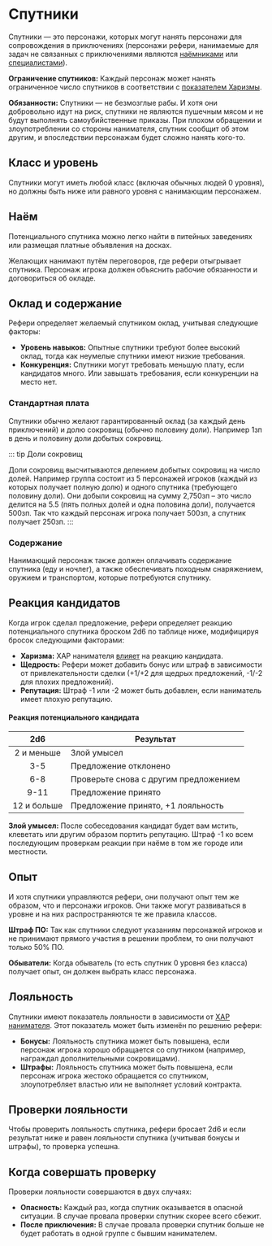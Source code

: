 # Спутники

Спутники — это персонажи, которых могут нанять персонажи для сопровождения в приключениях (персонажи рефери, нанимаемые для задач не связанных с приключениями являются [наёмниками](mercenaries.md) или [специалистами](specialists.md)).

**Ограничение спутников:** Каждый персонаж может нанять ограниченное число спутников в соответствии с [показателем Харизмы](/characters/attributes/ability-scores.md#modifikatory-kharizmy).

**Обязанности:** Спутники — не безмозглые рабы. И хотя они добровольно идут на риск, спутники не являются пушечным мясом и не будут выполнять самоубийственные приказы. При плохом обращении и злоупотреблении со стороны нанимателя, спутник сообщит об этом другим, и впоследствии персонажам будет сложно нанять кого-то.

## Класс и уровень

Спутники могут иметь любой класс (включая обычных людей 0 уровня), но должны быть ниже или равного уровня с нанимающим персонажем.

## Наём

Потенциального спутника можно легко найти в питейных заведениях или размещая платные объявления на досках.

Желающих нанимают путём переговоров, где рефери отыгрывает спутника. Персонаж игрока должен объяснить рабочие обязанности и договориться об окладе.

## Оклад и содержание

Рефери определяет желаемый спутником оклад, учитывая следующие факторы:

- **Уровень навыков:** Опытные спутники требуют более высокий оклад, тогда как неумелые спутники имеют низкие требования.
- **Конкуренция:** Спутники могут требовать меньшую плату, если кандидатов много. Или завышать требования, если конкуренции на место нет.

### Стандартная плата

Спутники обычно желают гарантированный оклад (за каждый день приключений) и долю сокровищ (обычно половину доли). Например 1зп в день и половину доли добытых сокровищ.

::: tip Доли сокровищ

Доли сокровищ высчитываются делением добытых сокровищ на число долей. Например группа состоит из 5 персонажей игроков (каждый из которых получает полную долю) и одного спутника (требующего половину доли). Они добыли сокровищ на сумму 2,750зп – это число делится на 5.5 (пять полных долей и одна половина доли), получается 500зп. Так что каждый персонаж игрока получает 500зп, а спутник получает 250зп.
:::

### Содержание

Нанимающий персонаж также должен оплачивать содержание спутника (еду и ночлег), а также обеспечивать походным снаряжением, оружием и транспортом, которые потребуются спутнику.

## Реакция кандидатов

Когда игрок сделал предложение, рефери определяет реакцию потенциального спутника броском 2d6 по таблице ниже, модифицируя бросок следующими факторами:

- **Харизма:** ХАР нанимателя [влияет](/characters/attributes/ability-scores.md#modifikatory-kharizmy) на реакцию кандидата.
- **Щедрость:** Рефери может добавить бонус или штраф в зависимости от привлекательности сделки (+1/+2 для щедрых предложений, -1/-2 для плохих предложений).
- **Репутация:** Штраф -1 или -2 может быть добавлен, если наниматель имеет плохую репутацию.

#### Реакция потенциального кандидата

|     2d6     | Результат                             |
| :---------: | ------------------------------------- |
| 2 и меньше  | Злой умысел                           |
|     3-5     | Предложение отклонено                 |
|     6-8     | Проверьте снова с другим предложением |
|    9-11     | Предложение принято                   |
| 12 и больше | Предложение принято, +1 лояльность    |

**Злой умысел:** После собеседования кандидат будет вам мстить, клеветать или другим образом портить репутацию. Штраф -1 ко всем последующим проверкам реакции при наёме в том же городе или местности.

## Опыт

И хотя спутники управляются рефери, они получают опыт тем же образом, что и персонажи игроков. Они также могут развиваться в уровне и на них распространяются те же правила классов.

**Штраф ПО:** Так как спутники следуют указаниям персонажей игроков и не принимают прямого участия в решении проблем, то они получают только 50% ПО.

**Обыватели:** Когда обыватель (то есть спутник 0 уровня без класса) получает опыт, он должен выбрать класс персонажа.

## Лояльность

Спутники имеют показатель лояльности в зависимости от [ХАР нанимателя](/characters/attributes/ability-scores.md#modifikatory-kharizmy). Этот показатель может быть изменён по решению рефери:

- **Бонусы:** Лояльность спутника может быть повышена, если персонаж игрока хорошо обращается со спутником (например, награждал дополнительными сокровищами).
- **Штрафы:** Лояльность спутника может быть повышена, если персонаж игрока жестоко обращается со спутником, злоупотребляет властью или не выполняет условий контракта.

## Проверки лояльности

Чтобы проверить лояльность спутника, рефери бросает 2d6 и если результат ниже и равен лояльности спутника (учитывая бонусы и штрафы), то проверка успешна.

## Когда совершать проверку

Проверки лояльности совершаются в двух случаях:

- **Опасность:** Каждый раз, когда спутник оказывается в опасной ситуации. В случае провала проверки спутник скорее всего сбежит.
- **После приключения:** В случае провала проверки спутник больше не будет работать в одной группе с бывшим нанимателем.
